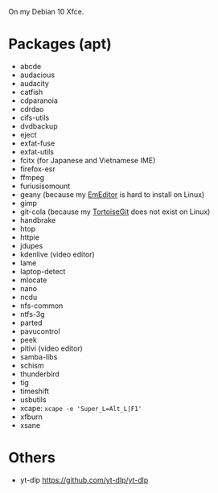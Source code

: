 On my Debian 10 Xfce.

Packages (apt)
========

- abcde
- audacious
- audacity
- catfish
- cdparanoia
- cdrdao
- cifs-utils
- dvdbackup
- eject
- exfat-fuse
- exfat-utils
- fcitx (for Japanese and Vietnamese IME)
- firefox-esr
- ffmpeg
- furiusisomount
- geany (because my [EmEditor](//emeditor.com) is hard to install on Linux)
- gimp
- git-cola (because my [TortoiseGit](//tortoisegit.org) does not exist on Linux)
- handbrake
- htop
- httpie
- jdupes
- kdenlive (video editor)
- lame
- laptop-detect
- mlocate
- nano
- ncdu
- nfs-common
- ntfs-3g
- parted
- pavucontrol
- peek
- pitivi (video editor)
- samba-libs
- schism
- thunderbird
- tig
- timeshift
- usbutils
- xcape: `xcape -e 'Super_L=Alt_L|F1'`
- xfburn
- xsane


Others
======

- yt-dlp https://github.com/yt-dlp/yt-dlp
